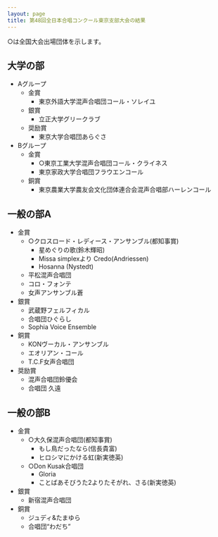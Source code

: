 ```yaml
---
layout: page
title: 第48回全日本合唱コンクール東京支部大会の結果
---
```

○は全国大会出場団体を示します。

大学の部
--------

-   Aグループ
    -   金賞
        -   東京外語大学混声合唱団コール・ソレイユ
    -   銀賞
        -   立正大学グリークラブ
    -   奨励賞
        -   東京大学合唱団あらぐさ
-   Bグループ
    -   金賞
        -   ○東京工業大学混声合唱団コール・クライネス
        -   東京家政大学合唱団フラウエンコール
    -   銅賞
        -   東京農業大学農友会文化団体連合会混声合唱部ハーレンコール

一般の部A
---------

-   金賞
    -   ○クロスロード・レディース・アンサンブル(都知事賞)
        -   星めぐりの歌(鈴木輝昭)
        -   Missa simplexより Credo(Andriessen)
        -   Hosanna (Nystedt)
    -   平松混声合唱団
    -   コロ・フォンテ
    -   女声アンサンブル蒼
-   銀賞
    -   武蔵野フェルフィカル
    -   合唱団ひぐらし
    -   Sophia Voice Ensemble
-   銅賞
    -   KONヴーカル・アンサンブル
    -   エオリアン・コール
    -   T.C.F女声合唱団
-   奨励賞
    -   混声合唱団鈴優会
    -   合唱団 久遠

一般の部B
---------

-   金賞
    -   ○大久保混声合唱団(都知事賞)
        -   もし鳥だったなら(信長貴富)
        -   ヒロシマにかける虹(新実徳英)
    -   ○Don Kusak合唱団
        -   Gloria
        -   ことばあそびうた2よりたそがれ、さる(新実徳英)
-   銀賞
    -   新宿混声合唱団
-   銅賞
    -   ジュディ&たまゆら
    -   合唱団“わだち”
